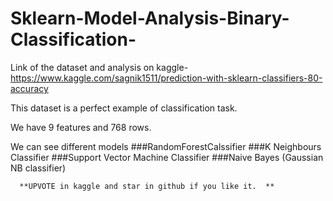 # Sklearn-Model-Analysis-Binary-Classification-

  Link of the dataset and analysis on kaggle- https://www.kaggle.com/sagnik1511/prediction-with-sklearn-classifiers-80-accuracy
  
  This dataset is a perfect example of classification task.
  
  We have 9 features and 768 rows.
  
  We can see different models 
      ###RandomForestCalssifier
      ###K Neighbours Classifier
      ###Support Vector Machine Classifier
      ###Naive Bayes (Gaussian NB classifier)
      
      
      **UPVOTE in kaggle and star in github if you like it.  **
